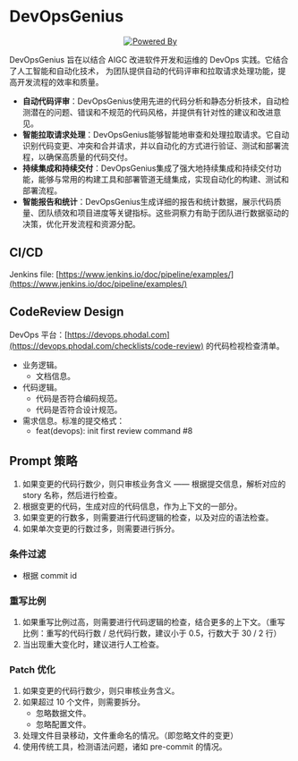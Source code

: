 # DevOpsGenius

<p align="center">
  <a href="https://github.com/unit-mesh/chocolate-factory">
    <img src="https://img.shields.io/badge/powered_by-chocolate_factory-blue?logo=kotlin&logoColor=fff" alt="Powered By" />
  </a>  
</p>

DevOpsGenius 旨在以结合 AIGC 改进软件开发和运维的 DevOps 实践。它结合了人工智能和自动化技术，
为团队提供自动的代码评审和拉取请求处理功能，提高开发流程的效率和质量。

- **自动代码评审**：DevOpsGenius使用先进的代码分析和静态分析技术，自动检测潜在的问题、错误和不规范的代码风格，并提供有针对性的建议和改进意见。
- **智能拉取请求处理**：DevOpsGenius能够智能地审查和处理拉取请求。它自动识别代码变更、冲突和合并请求，并以自动化的方式进行验证、测试和部署流程，以确保高质量的代码交付。
- **持续集成和持续交付**：DevOpsGenius集成了强大地持续集成和持续交付功能，能够与常用的构建工具和部署管道无缝集成，实现自动化的构建、测试和部署流程。
- **智能报告和统计**：DevOpsGenius生成详细的报告和统计数据，展示代码质量、团队绩效和项目进度等关键指标。这些洞察力有助于团队进行数据驱动的决策，优化开发流程和资源分配。

## CI/CD

Jenkins file: [https://www.jenkins.io/doc/pipeline/examples/](https://www.jenkins.io/doc/pipeline/examples/)

## CodeReview Design

DevOps 平台：[https://devops.phodal.com](https://devops.phodal.com/checklists/code-review) 的代码检视检查清单。

- 业务逻辑。
    - 文档信息。
- 代码逻辑。
    - 代码是否符合编码规范。
    - 代码是否符合设计规范。
- 需求信息。标准的提交格式：
    - feat(devops): init first review command #8

## Prompt 策略

1. 如果变更的代码行数少，则只审核业务含义 —— 根据提交信息，解析对应的 story 名称，然后进行检查。
2. 根据变更的代码，生成对应的代码信息，作为上下文的一部分。
3. 如果变更的行数多，则需要进行代码逻辑的检查，以及对应的语法检查。
4. 如果单次变更的行数过多，则需要进行拆分。

### 条件过滤

- 根据 commit id

### 重写比例

1. 如果重写比例过高，则需要进行代码逻辑的检查，结合更多的上下文。（重写比例：重写的代码行数 / 总代码行数，建议小于 0.5，行数大于
   30 / 2 行）
2. 当出现重大变化时，建议进行人工检查。

### Patch 优化

1. 如果变更的代码行数少，则只审核业务含义。
2. 如果超过 10 个文件，则需要拆分。
    - 忽略数据文件。
    - 忽略配置文件。
3. 处理文件目录移动，文件重命名的情况。（即忽略文件的变更）
4. 使用传统工具，检测语法问题，诸如 pre-commit 的情况。


